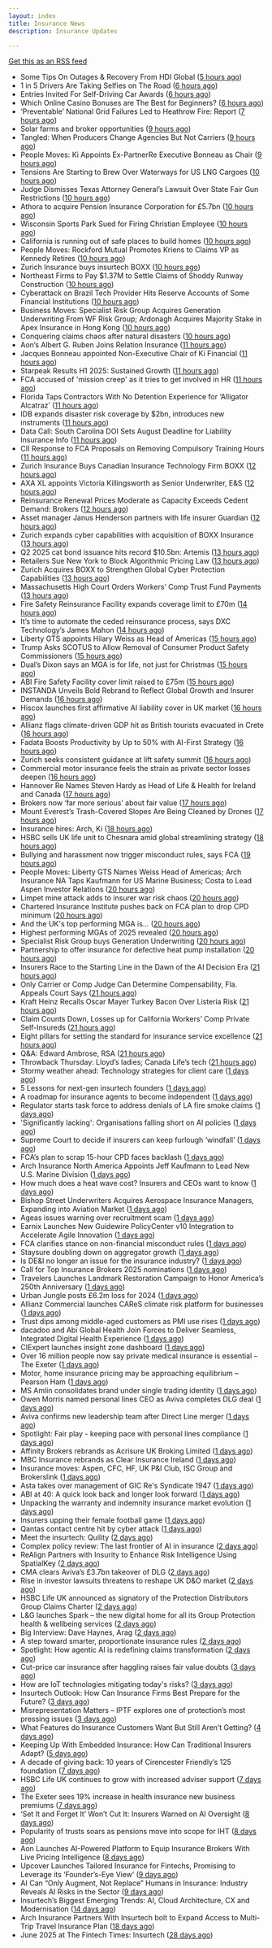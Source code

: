 ```yaml
---
layout: index
title: Insurance News
description: Insurance Updates

---
```


[Get this as an RSS feed](/insurance.rss)

<!-- news_marker starts -->
- Some Tips On Outages & Recovery From HDI Global ([5 hours ago](https://insurance-edge.net/2025/07/03/some-tips-on-outages-recovery-from-hdi-global/))
- 1 in 5 Drivers Are Taking Selfies on The Road ([6 hours ago](https://insurance-edge.net/2025/07/03/1-in-5-drivers-are-taking-selfies-on-the-road/))
- Entries Invited For Self-Driving Car Awards ([6 hours ago](https://insurance-edge.net/2025/07/03/entries-invited-for-self-driving-car-awards/))
- Which Online Casino Bonuses are The Best for Beginners? ([6 hours ago](https://insurance-edge.net/2025/07/03/which-online-casino-bonuses-are-the-best-for-beginners/))
- ‘Preventable’ National Grid Failures Led to Heathrow Fire: Report ([7 hours ago](https://www.insurancejournal.com/news/international/2025/07/03/830295.htm))
- Solar farms and broker opportunities ([9 hours ago](https://www.insurancebusinessmag.com/uk/news/breaking-news/solar-farms-and-broker-opportunities-541410.aspx))
- Tangled: When Producers Change Agencies But Not Carriers ([9 hours ago](https://www.insurancejournal.com/blogs/agentsync/2025/07/03/830272.htm))
- People Moves: Ki Appoints Ex-PartnerRe Executive Bonneau as Chair ([9 hours ago](https://www.insurancejournal.com/news/international/2025/07/03/830261.htm))
- Tensions Are Starting to Brew Over Waterways for US LNG Cargoes ([10 hours ago](https://www.insurancejournal.com/news/southcentral/2025/07/03/830263.htm))
- Judge Dismisses Texas Attorney General’s Lawsuit Over State Fair Gun Restrictions ([10 hours ago](https://www.insurancejournal.com/news/southcentral/2025/07/03/830256.htm))
- Athora to acquire Pension Insurance Corporation for £5.7bn ([10 hours ago](https://www.reinsurancene.ws/athora-to-acquire-pension-insurance-corporation-for-5-7bn/))
- Wisconsin Sports Park Sued for Firing Christian Employee ([10 hours ago](https://www.insurancejournal.com/news/midwest/2025/07/03/830252.htm))
- California is running out of safe places to build homes ([10 hours ago](https://www.dig-in.com/articles/california-is-running-out-of-safe-places-to-build-homes))
- People Moves: Rockford Mutual Promotes Kriens to Claims VP as Kennedy Retires ([10 hours ago](https://www.insurancejournal.com/news/midwest/2025/07/03/830176.htm))
- Zurich Insurance buys insurtech BOXX ([10 hours ago](https://www.dig-in.com/articles/zurich-insurance-buys-insurtech-boxx))
- Northeast Firms to Pay $1.37M to Settle Claims of Shoddy Runway Construction ([10 hours ago](https://www.insurancejournal.com/news/east/2025/07/03/830237.htm))
- Cyberattack on Brazil Tech Provider Hits Reserve Accounts of Some Financial Institutions ([10 hours ago](https://www.insurancejournal.com/news/international/2025/07/03/830242.htm))
- Business Moves: Specialist Risk Group Acquires Generation Underwriting From WF Risk Group; Ardonagh Acquires Majority Stake in Apex Insurance in Hong Kong ([10 hours ago](https://www.insurancejournal.com/news/international/2025/07/03/830224.htm))
- Conquering claims chaos after natural disasters ([10 hours ago](https://www.insurancejournal.com/blogs/cotality/2025/07/03/830136.htm))
- Aon’s Albert G. Ruben Joins Relation Insurance ([11 hours ago](https://www.insurancejournal.com/news/national/2025/07/03/830203.htm))
- Jacques Bonneau appointed Non-Executive Chair of Ki Financial ([11 hours ago](https://www.reinsurancene.ws/jacques-bonneau-appointed-non-executive-chair-of-ki-financial/))
- Starpeak Results H1 2025: Sustained Growth ([11 hours ago](https://insurance-edge.net/2025/07/03/starpeak-results-h1-2025-sustained-growth/))
- FCA accused of 'mission creep' as it tries to get involved in HR ([11 hours ago](https://www.insurancebusinessmag.com/uk/news/breaking-news/fca-accused-of-mission-creep-as-it-tries-to-get-involved-in-hr-541397.aspx))
- Florida Taps Contractors With No Detention Experience for ‘Alligator Alcatraz’ ([11 hours ago](https://www.insurancejournal.com/news/southeast/2025/07/03/830204.htm))
- IDB expands disaster risk coverage by $2bn, introduces new instruments ([11 hours ago](https://www.reinsurancene.ws/idb-expands-disaster-risk-coverage-by-2bn-introduces-new-instruments/))
- Data Call: South Carolina DOI Sets August Deadline for Liability Insurance Info ([11 hours ago](https://www.insurancejournal.com/news/southeast/2025/07/03/830186.htm))
- CII Response to FCA Proposals on Removing Compulsory Training Hours ([11 hours ago](https://insurance-edge.net/2025/07/03/cii-response-to-fca-proposals-on-removing-compulsory-training-hours/))
- Zurich Insurance Buys Canadian Insurance Technology Firm BOXX ([12 hours ago](https://www.insurancejournal.com/news/international/2025/07/03/830181.htm))
- AXA XL appoints Victoria Killingsworth as Senior Underwriter, E&S ([12 hours ago](https://www.reinsurancene.ws/axa-xl-appoints-victoria-killingsworth-as-senior-underwriter-es/))
- Reinsurance Renewal Prices Moderate as Capacity Exceeds Cedent Demand: Brokers ([12 hours ago](https://www.insurancejournal.com/news/international/2025/07/03/830166.htm))
- Asset manager Janus Henderson partners with life insurer Guardian ([12 hours ago](https://www.reinsurancene.ws/asset-manager-janus-henderson-partners-with-life-insurer-guardian/))
- Zurich expands cyber capabilities with acquisition of BOXX Insurance ([13 hours ago](https://www.reinsurancene.ws/zurich-expands-cyber-capabilities-with-acquisition-of-boxx-insurance/))
- Q2 2025 cat bond issuance hits record $10.5bn: Artemis ([13 hours ago](https://www.reinsurancene.ws/q2-2025-cat-bond-issuance-hits-record-10-5bn-artemis/))
- Retailers Sue New York to Block Algorithmic Pricing Law ([13 hours ago](https://www.insurancejournal.com/news/east/2025/07/03/830163.htm))
- Zurich Acquires BOXX to Strengthen Global Cyber Protection Capabilities ([13 hours ago](https://www.insurtechinsights.com/zurich-acquires-boxx-to-strengthen-global-cyber-protection-capabilities/))
- Massachusetts High Court Orders Workers’ Comp Trust Fund Payments ([13 hours ago](https://www.insurancejournal.com/news/east/2025/07/03/830160.htm))
- Fire Safety Reinsurance Facility expands coverage limit to £70m ([14 hours ago](https://www.reinsurancene.ws/fire-safety-reinsurance-facility-expands-coverage-limit-to-70m/))
- It’s time to automate the ceded reinsurance process, says DXC Technology’s James Mahon ([14 hours ago](https://www.reinsurancene.ws/its-time-to-automate-the-ceded-reinsurance-process-says-dxc-technologys-james-mahon/))
- Liberty GTS appoints Hilary Weiss as Head of Americas ([15 hours ago](https://www.reinsurancene.ws/liberty-gts-appoints-hilary-weiss-as-head-of-americas/))
- Trump Asks SCOTUS to Allow Removal of Consumer Product Safety Commissioners ([15 hours ago](https://www.insurancejournal.com/news/national/2025/07/03/830146.htm))
- Dual’s Dixon says an MGA is for life, not just for Christmas ([15 hours ago](https://www.postonline.co.uk/news/7958070/dual%E2%80%99s-dixon-says-an-mga-is-for-life-not-just-for-christmas))
- ABI Fire Safety Facility cover limit raised to £75m ([15 hours ago](https://www.postonline.co.uk/personal/7958069/abi-fire-safety-facility-cover-limit-raised-to-%C2%A375m))
- INSTANDA Unveils Bold Rebrand to Reflect Global Growth and Insurer Demands ([16 hours ago](https://www.insurtechinsights.com/instanda-unveils-bold-rebrand-to-reflect-global-growth-and-insurer-demands/))
- Hiscox launches first affirmative AI liability cover in UK market ([16 hours ago](https://www.insurancebusinessmag.com/uk/news/cyber/hiscox-launches-first-affirmative-ai-liability-cover-in-uk-market-540863.aspx))
- Allianz flags climate-driven GDP hit as British tourists evacuated in Crete ([16 hours ago](https://www.insurancebusinessmag.com/uk/news/breaking-news/allianz-flags-climatedriven-gdp-hit-as-british-tourists-evacuated-in-crete-541338.aspx))
- Fadata Boosts Productivity by Up to 50% with AI-First Strategy ([16 hours ago](https://www.insurtechinsights.com/fadata-boosts-productivity-by-up-to-50-with-ai-first-strategy/))
- Zurich seeks consistent guidance at lift safety summit ([16 hours ago](https://www.postonline.co.uk/commercial/7958060/zurich-seeks-consistent-guidance-at-lift-safety-summit))
- Commercial motor insurance feels the strain as private sector losses deepen ([16 hours ago](https://www.insurancebusinessmag.com/uk/news/auto-motor/commercial-motor-insurance-feels-the-strain-as-private-sector-losses-deepen-541336.aspx))
- Hannover Re Names Steven Hardy as Head of Life & Health for Ireland and Canada ([17 hours ago](https://www.insurtechinsights.com/hannover-re-names-steven-hardy-as-head-of-life-health-for-ireland-and-canada/))
- Brokers now ‘far more serious’ about fair value ([17 hours ago](https://www.postonline.co.uk/broker/7958051/brokers-now-%E2%80%98far-more-serious%E2%80%99-about-fair-value))
- Mount Everest’s Trash-Covered Slopes Are Being Cleaned by Drones ([17 hours ago](https://www.insurancejournal.com/news/international/2025/07/03/830155.htm))
- Insurance hires: Arch, Ki ([18 hours ago](https://www.insurancebusinessmag.com/uk/news/breaking-news/insurance-hires-arch-ki-541317.aspx))
- HSBC sells UK life unit to Chesnara amid global streamlining strategy ([18 hours ago](https://www.insurancebusinessmag.com/uk/news/breaking-news/hsbc-sells-uk-life-unit-to-chesnara-amid-global-streamlining-strategy-541314.aspx))
- Bullying and harassment now trigger misconduct rules, says FCA ([19 hours ago](https://www.insurancebusinessmag.com/uk/news/breaking-news/bullying-and-harassment-now-trigger-misconduct-rules-says-fca-541312.aspx))
- People Moves: Liberty GTS Names Weiss Head of Americas; Arch Insurance NA Taps Kaufmann for US Marine Business; Costa to Lead Aspen Investor Relations ([20 hours ago](https://www.insurancejournal.com/news/national/2025/07/03/830070.htm))
- Limpet mine attack adds to insurer war risk chaos ([20 hours ago](https://www.insurancebusinessmag.com/uk/news/marine/limpet-mine-attack-adds-to-insurer-war-risk-chaos-541296.aspx))
- Chartered Insurance Institute pushes back on FCA plan to drop CPD minimum ([20 hours ago](https://www.insurancebusinessmag.com/uk/news/breaking-news/chartered-insurance-institute-pushes-back-on-fca-plan-to-drop-cpd-minimum-541294.aspx))
- And the UK's top performing MGA is… ([20 hours ago](https://www.insurancebusinessmag.com/uk/news/breaking-news/and-the-uks-top-performing-mga-is-541291.aspx))
- Highest performing MGAs of 2025 revealed ([20 hours ago](https://www.postonline.co.uk/personal/7958065/highest-performing-mgas-of-2025-revealed))
- Specialist Risk Group buys Generation Underwriting ([20 hours ago](https://www.insurancebusinessmag.com/uk/news/breaking-news/specialist-risk-group-buys-generation-underwriting-541292.aspx))
- Partnership to offer insurance for defective heat pump installation ([20 hours ago](https://www.insurancebusinessmag.com/uk/news/property-insurance/partnership-to-offer-insurance-for-defective-heat-pump-installation-541290.aspx))
- Insurers Race to the Starting Line in the Dawn of the AI Decision Era ([21 hours ago](https://www.insurancejournal.com/news/national/2025/07/03/830087.htm))
- Only Carrier or Comp Judge Can Determine Compensability, Fla. Appeals Court Says ([21 hours ago](https://www.insurancejournal.com/news/southeast/2025/07/03/830124.htm))
- Kraft Heinz Recalls Oscar Mayer Turkey Bacon Over Listeria Risk ([21 hours ago](https://www.insurancejournal.com/news/national/2025/07/03/830142.htm))
- Claim Counts Down, Losses up for California Workers’ Comp Private Self-Insureds ([21 hours ago](https://www.insurancejournal.com/news/west/2025/07/03/830081.htm))
- Eight pillars for setting the standard for insurance service excellence ([21 hours ago](https://www.postonline.co.uk/claims/7958010/eight-pillars-for-setting-the-standard-for-insurance-service-excellence))
- Q&A: Edward Ambrose, RSA ([21 hours ago](https://www.postonline.co.uk/commercial/7957600/qa-rsa%E2%80%99s-edward-ambrose-on-insuring-climate-professionals))
- Throwback Thursday: Lloyd’s ladies; Canada Life’s tech ([21 hours ago](https://www.postonline.co.uk/lloyd%E2%80%99slondon/7956733/throwback-thursday-lloyd%E2%80%99s-ladies-canada-life%E2%80%99s-tech))
- Stormy weather ahead: Technology strategies for client care ([1 days ago](https://www.dig-in.com/opinion/technology-strategies-for-client-care-during-weather-perils))
- 5 Lessons for next-gen insurtech founders ([1 days ago](https://www.dig-in.com/opinion/5-lessons-for-next-gen-insurtech-founders))
- A roadmap for insurance agents to become independent ([1 days ago](https://www.dig-in.com/opinion/a-roadmap-for-insurance-agents-to-become-independent))
- Regulator starts task force to address denials of LA fire smoke claims ([1 days ago](https://www.dig-in.com/news/regulator-starts-task-force-to-address-la-fire-smoke-claims))
- 'Significantly lacking': Organisations falling short on AI policies ([1 days ago](https://www.insurancebusinessmag.com/uk/business-strategy/significantly-lacking-organisations-falling-short-on-ai-policies-541262.aspx))
- Supreme Court to decide if insurers can keep furlough ‘windfall’ ([1 days ago](https://www.postonline.co.uk/commercial/7958063/supreme-court-to-decide-if-insurers-can-keep-furlough-%E2%80%98windfall%E2%80%99))
- FCA’s plan to scrap 15-hour CPD faces backlash ([1 days ago](https://www.postonline.co.uk/news/7958062/fca%E2%80%99s-plan-to-scrap-15-hour-cpd-faces-backlash))
- Arch Insurance North America Appoints Jeff Kaufmann to Lead New U.S. Marine Division ([1 days ago](https://www.insurtechinsights.com/arch-insurance-north-america-appoints-jeff-kaufmann-to-lead-new-u-s-marine-division/))
- How much does a heat wave cost? Insurers and CEOs want to know ([1 days ago](https://www.dig-in.com/articles/how-much-does-a-heat-wave-cost-insurers-ceos-want-to-know))
- Bishop Street Underwriters Acquires Aerospace Insurance Managers, Expanding into Aviation Market ([1 days ago](https://www.insurtechinsights.com/bishop-street-underwriters-acquires-aerospace-insurance-managers-expanding-into-aviation-market/))
- Ageas issues warning over recruitment scam ([1 days ago](https://www.postonline.co.uk/personal/7958059/ageas-issues-warning-over-recruitment-scam))
- Earnix Launches New Guidewire PolicyCenter v10 Integration to Accelerate Agile Innovation ([1 days ago](https://www.insurtechinsights.com/earnix-launches-new-guidewire-policycenter-v10-integration-to-accelerate-agile-innovation/))
- FCA clarifies stance on non-financial misconduct rules ([1 days ago](https://www.postonline.co.uk/regulation/7958058/fca-confirms-non-financial-misconduct-violates-conduct-rules-for-insurers))
- Staysure doubling down on aggregator growth ([1 days ago](https://www.postonline.co.uk/news/7958037/staysure-doubling-down-on-aggregator-growth))
- Is DE&I no longer an issue for the insurance industry? ([1 days ago](https://www.insurancebusinessmag.com/uk/tv/is-deandi-no-longer-an-issue-for-the-insurance-industry-541196.aspx))
- Call for Top Insurance Brokers 2025 nominations ([1 days ago](https://www.insurancebusinessmag.com/uk/news/breaking-news/call-for-top-insurance-brokers-2025-nominations-541195.aspx))
- Travelers Launches Landmark Restoration Campaign to Honor America’s 250th Anniversary ([1 days ago](https://www.insurtechinsights.com/travelers-launches-landmark-restoration-campaign-to-honor-americas-250th-anniversary/))
- Urban Jungle posts £6.2m loss for 2024 ([1 days ago](https://www.postonline.co.uk/technology/7958056/urban-jungle-posts-%C2%A362m-loss-for-2024))
- Allianz Commercial launches CAReS climate risk platform for businesses ([1 days ago](https://www.insurancebusinessmag.com/uk/news/catastrophe/allianz-commercial-launches-cares-climate-risk-platform-for-businesses-541186.aspx))
- Trust dips among middle-aged customers as PMI use rises ([1 days ago](https://ifamagazine.com/trust-dips-among-middle-aged-customers-as-pmi-use-rises/))
- dacadoo and Abi Global Health Join Forces to Deliver Seamless, Integrated Digital Health Experience ([1 days ago](https://www.insurtechinsights.com/dacadoo-and-abi-global-health-join-forces-to-deliver-seamless-integrated-digital-health-experience/))
- CIExpert launches insight zone dashboard ([1 days ago](https://ifamagazine.com/ciexpert-launches-insight-zone-dashboard/))
- Over 16 million people now say private medical insurance is essential – The Exeter ([1 days ago](https://ifamagazine.com/over-16-million-people-now-say-private-medical-insurance-is-essential-the-exeter/))
- Motor, home insurance pricing may be approaching equilibrium – Pearson Ham ([1 days ago](https://www.insurancebusinessmag.com/uk/news/auto-motor/motor-home-insurance-pricing-may-be-approaching-equilibrium--pearson-ham-541180.aspx))
- MS Amlin consolidates brand under single trading identity ([1 days ago](https://www.insurancebusinessmag.com/uk/news/breaking-news/ms-amlin-consolidates-brand-under-single-trading-identity-541169.aspx))
- Owen Morris named personal lines CEO as Aviva completes DLG deal ([1 days ago](https://www.postonline.co.uk/news/7958055/owen-morris-appointed-personal-lines-ceo-as-aviva-completes-dlg-deal))
- Aviva confirms new leadership team after Direct Line merger ([1 days ago](https://www.insurancebusinessmag.com/uk/news/breaking-news/aviva-confirms-new-leadership-team-after-direct-line-merger-541168.aspx))
- Spotlight: Fair play - keeping pace with personal lines compliance ([1 days ago](https://www.postonline.co.uk/regulation/7957882/spotlight-fair-play-keeping-pace-with-personal-lines-compliance))
- Affinity Brokers rebrands as Acrisure UK Broking Limited ([1 days ago](https://www.insurancebusinessmag.com/uk/news/breaking-news/affinity-brokers-rebrands-as-acrisure-uk-broking-limited-541151.aspx))
- MBC Insurance rebrands as Clear Insurance Ireland ([1 days ago](https://www.insurancebusinessmag.com/uk/news/breaking-news/mbc-insurance-rebrands-as-clear-insurance-ireland-541150.aspx))
- Insurance moves: Aspen, CFC, HF, UK P&I Club, ISC Group and Brokerslink ([1 days ago](https://www.insurancebusinessmag.com/uk/news/breaking-news/insurance-moves-aspen-cfc-hf-uk-pandi-club-isc-group-and-brokerslink-541148.aspx))
- Asta takes over management of GIC Re's Syndicate 1947 ([1 days ago](https://www.insurancebusinessmag.com/uk/news/breaking-news/asta-takes-over-management-of-gic-res-syndicate-1947-541146.aspx))
- ABI at 40: A quick look back and longer look forward ([1 days ago](https://www.postonline.co.uk/regulation/7957233/abi-at-40-a-quick-look-back-and-longer-look-forward))
- Unpacking the warranty and indemnity insurance market evolution ([1 days ago](https://www.postonline.co.uk/commercial/7957864/unpacking-the-warranty-and-indemnity-insurance-market-evolution))
- Insurers upping their female football game ([1 days ago](https://www.postonline.co.uk/commercial/7957892/insurers-upping-their-female-football-game))
- Qantas contact centre hit by cyber attack ([1 days ago](https://www.insurancebusinessmag.com/uk/news/cyber/qantas-contact-centre-hit-by-cyber-attack-541141.aspx))
- Meet the insurtech: Quility ([2 days ago](https://www.dig-in.com/news/meet-the-insurtech-quility))
- Complex policy review: The last frontier of AI in insurance ([2 days ago](https://www.dig-in.com/opinion/complex-policy-review-and-ai-in-insurance))
- ReAlign Partners with Insurity to Enhance Risk Intelligence Using SpatialKey ([2 days ago](https://www.insurtechinsights.com/realign-partners-with-insurity-to-enhance-risk-intelligence-using-spatialkey/))
- CMA clears Aviva’s £3.7bn takeover of DLG ([2 days ago](https://www.postonline.co.uk/news/7958050/cma-clears-aviva%E2%80%99s-%C2%A337bn-takeover-of-dlg))
- Rise in investor lawsuits threatens to reshape UK D&O market ([2 days ago](https://www.postonline.co.uk/commercial/7958048/rise-in-investor-lawsuits-threatens-to-reshape-uk-do-market))
- HSBC Life UK announced as signatory of the Protection Distributors Group Claims Charter ([2 days ago](https://ifamagazine.com/hsbc-life-uk-announced-as-signatory-of-the-protection-distributors-group-claims-charter/))
- L&G launches Spark – the new digital home for all its Group Protection health & wellbeing services ([2 days ago](https://ifamagazine.com/lg-launches-spark-the-new-digital-home-for-all-its-group-protection-health-wellbeing-services/))
- Big Interview: Dave Haynes, Arag ([2 days ago](https://www.postonline.co.uk/commercial/7957865/big-interview-dave-haynes-arag))
- A step toward smarter, proportionate insurance rules ([2 days ago](https://www.postonline.co.uk/regulation/7958009/a-step-toward-smarter-proportionate-insurance-rules))
- Spotlight: How agentic AI is redefining claims transformation ([2 days ago](https://www.postonline.co.uk/market-access/claims-fraud/7957784/spotlight-how-agentic-ai-is-redefining-claims-transformation))
- Cut-price car insurance after haggling raises fair value doubts ([3 days ago](https://www.postonline.co.uk/personal/7958042/cut-price-car-insurance-after-haggling-raises-fair-value-doubts))
- How are IoT technologies mitigating today's risks? ([3 days ago](https://www.dig-in.com/news/how-iot-technologies-are-mitigating-risks))
- Insurtech Outlook: How Can Insurance Firms Best Prepare for the Future? ([3 days ago](https://thefintechtimes.com/insurtech-outlook-how-can-insurance-firms-best-prepare-for-the-future/))
- Misrepresentation Matters – IPTF explores one of protection’s most pressing issues ([3 days ago](https://ifamagazine.com/misrepresentation-matters-iptf-explores-one-of-protections-most-pressing-issues/))
- What Features do Insurance Customers Want But Still Aren’t Getting? ([4 days ago](https://thefintechtimes.com/what-features-do-insurance-customers-want-but-still-arent-getting/))
- Keeping Up With Embedded Insurance: How Can Traditional Insurers Adapt? ([5 days ago](https://thefintechtimes.com/keeping-up-with-embedded-insurance-how-can-traditional-insurers-adapt/))
- A decade of giving back: 10 years of Cirencester Friendly’s 125 foundation ([7 days ago](https://ifamagazine.com/a-decade-of-giving-back-10-years-of-cirencester-friendlys-125-foundation/))
- HSBC Life UK continues to grow with increased adviser support ([7 days ago](https://ifamagazine.com/hsbc-life-uk-continues-to-grow-with-increased-adviser-support/))
- The Exeter sees 19% increase in health insurance new business premiums ([7 days ago](https://ifamagazine.com/the-exeter-sees-19-increase-in-health-insurance-new-business-premiums/))
- ‘Set It and Forget It’ Won’t Cut It: Insurers Warned on AI Oversight ([8 days ago](https://thefintechtimes.com/set-it-and-forget-it-wont-cut-it-insurers-warned-on-ai-oversight/))
- Popularity of trusts soars as pensions move into scope for IHT ([8 days ago](https://ifamagazine.com/popularity-of-trusts-soars-as-pensions-move-into-scope-for-iht/))
- Aon Launches AI-Powered Platform to Equip Insurance Brokers With Live Pricing Intelligence ([8 days ago](https://thefintechtimes.com/aon-launches-ai-powered-platform-to-equip-insurance-brokers-with-live-pricing-intelligence/))
- Upcover Launches Tailored Insurance for Fintechs, Promising to Leverage its ‘Founder’s-Eye View’ ([9 days ago](https://thefintechtimes.com/upcover-launches-tailored-insurance-for-fintechs-promising-to-leverage-its-founders-eye-view/))
- AI Can “Only Augment, Not Replace” Humans in Insurance: Industry Reveals AI Risks in the Sector ([9 days ago](https://thefintechtimes.com/ai-can-only-augment-not-replace-humans-in-insurance-industry-reveals-ai-risks-in-the-sector/))
- Insurtech’s Biggest Emerging Trends: AI, Cloud Architecture, CX and Modernisation ([14 days ago](https://thefintechtimes.com/insurtech-biggest-emerging-trends-ai-cloud-architecture-cx-and-data/))
- Arch Insurance Partners With Insurtech bolt to Expand Access to Multi-Trip Travel Insurance Plan ([18 days ago](https://thefintechtimes.com/arch-insurance-partners-with-insurtech-bolt-to-expand-access-to-multi-trip-travel-insurance-plan/))
- June 2025 at The Fintech Times: Insurtech ([28 days ago](https://thefintechtimes.com/june-2025-at-the-fintech-times-insurtech/))

<!-- news_marker ends -->
